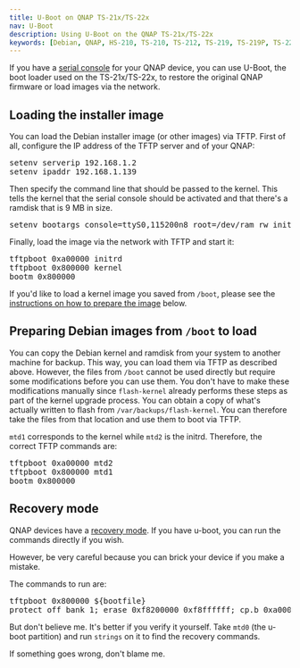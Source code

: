 ```yaml
---
title: U-Boot on QNAP TS-21x/TS-22x
nav: U-Boot
description: Using U-Boot on the QNAP TS-21x/TS-22x
keywords: [Debian, QNAP, HS-210, TS-210, TS-212, TS-219, TS-219P, TS-220, TS-221, serial, console, uboot, U-Boot]
---
```


If you have a <a href = "../serial/">serial console</a> for your QNAP
device, you can use U-Boot, the boot loader used on the TS-21x/TS-22x, to restore
the original QNAP firmware or load images via the network.

<h2 id="load">Loading the installer image</h2>

You can load the Debian installer image (or other images) via TFTP.  First
of all, configure the IP address of the TFTP server and of your QNAP:

<div class="code">
<pre>
setenv serverip 192.168.1.2
setenv ipaddr 192.168.1.139
</pre>
</div>

Then specify the command line that should be passed to the kernel.  This
tells the kernel that the serial console should be activated and that
there's a ramdisk that is 9 MB in size.

<div class="code">
<pre>
setenv bootargs console=ttyS0,115200n8 root=/dev/ram rw initrd=0xa00000,0x8fffff
</pre>
</div>

Finally, load the image via the network with TFTP and start it:

<div class="code">
<pre>
tftpboot 0xa00000 initrd
tftpboot 0x800000 kernel
bootm 0x800000
</pre>
</div>

If you'd like to load a kernel image you saved from `/boot`, please see the
<a href = "#prepare">instructions on how to prepare the image</a> below.

<h2 id="prepare">Preparing Debian images from <code>/boot</code> to load</h2>

You can copy the Debian kernel and ramdisk from your system to another
machine for backup.  This way, you can load them via TFTP as described
above.  However, the files from `/boot` cannot be used directly but
require some modifications before you can use them.  You don't have to
make these modifications manually since `flash-kernel` already performs
these steps as part of the kernel upgrade process. You can obtain a copy
of what's actually written to flash from `/var/backups/flash-kernel`.
You can therefore take the files from that location and use them to boot
via TFTP.

`mtd1` corresponds to the kernel while `mtd2` is the initrd.  Therefore,
the correct TFTP commands are:

<div class="code">
<pre>
tftpboot 0xa00000 mtd2
tftpboot 0x800000 mtd1
bootm 0x800000
</pre>
</div>

<h2 id="recovery">Recovery mode</h2>

QNAP devices have a <a href = "../recovery">recovery mode</a>.  If you have
u-boot, you can run the commands directly if you wish.

However, be very careful because you can brick your device if you make a
mistake.

The commands to run are:

<div class="code">
<pre>
tftpboot 0x800000 ${bootfile}
protect off bank 1; erase 0xf8200000 0xf8ffffff; cp.b 0xa00000 0xf8200000 e00000; protect on bank 1
</pre>
</div>

But don't believe me.  It's better if you verify it yourself.  Take `mtd0`
(the u-boot partition) and run `strings` on it to find the recovery
commands.

If something goes wrong, don't blame me.

